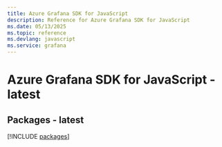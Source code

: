 ```yaml
---
title: Azure Grafana SDK for JavaScript
description: Reference for Azure Grafana SDK for JavaScript
ms.date: 05/13/2025
ms.topic: reference
ms.devlang: javascript
ms.service: grafana
---
```

# Azure Grafana SDK for JavaScript - latest
## Packages - latest
[!INCLUDE [packages](grafana-index.md)]